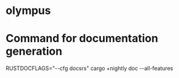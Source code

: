 # olympus


# Command for documentation generation
RUSTDOCFLAGS="--cfg docsrs" cargo +nightly doc --all-features
